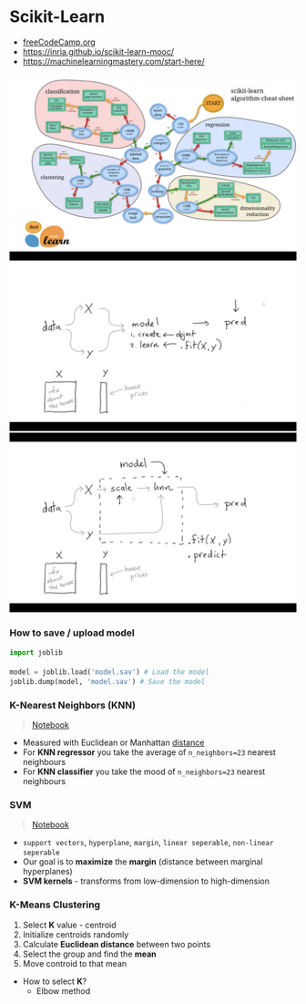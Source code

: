 # Scikit-Learn

- [freeCodeCamp.org](https://youtu.be/0B5eIE_1vpU)
- https://inria.github.io/scikit-learn-mooc/
- https://machinelearningmastery.com/start-here/

<img src="img/scikit-learn.png">
<img src="img/process.png">
<img src="img/process1.png">

### How to save / upload model
```py
import joblib

model = joblib.load('model.sav') # Load the model
joblib.dump(model, 'model.sav') # Save the model
```

### K-Nearest Neighbors (KNN) 
> [Notebook](knn.ipynb)
- Measured with Euclidean or Manhattan [distance](https://www.analyticsvidhya.com/blog/2020/02/4-types-of-distance-metrics-in-machine-learning/)
- For **KNN regressor** you take the average of `n_neighbors=23` nearest neighbours
- For **KNN classifier** you take the mood of `n_neighbors=23` nearest neighbours

### SVM
> [Notebook](svm.ipynb)
- `support vectors`, `hyperplane`, `margin`, `linear seperable`, `non-linear seperable`
- Our goal is to **maximize** the **margin** (distance between marginal hyperplanes)
- **SVM kernels** - transforms from low-dimension to high-dimension

### K-Means Clustering
1. Select **K** value - centroid
2. Initialize centroids randomly
3. Calculate **Euclidean distance** between two points
4. Select the group and find the **mean**
5. Move controid to that mean

- How to select **K**?
    - Elbow method
